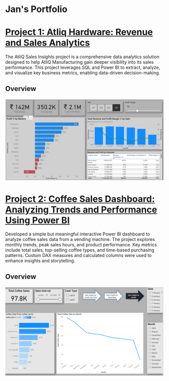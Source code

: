 # Jan's Portfolio
# [Project 1: Atliq Hardware: Revenue and Sales Analytics](https://github.com/jan-codex/Revenue-Insights-using-Power-BI-and-SQL)
The AtliQ Sales Insights project is a comprehensive data analytics solution designed to help AtliQ Manufacturing gain deeper visibility into its sales performance. This project leverages SQL and Power BI to extract, analyze, and visualize key business metrics, enabling data-driven decision-making.

<h2><p><strong>Overview</strong></p></h2>
<div align = 'center'><img src="images/Screenshot%202025-02-18%20135624.png" alt="Overview of the sales insights" width="600"/>
</div>

# [Project 2: Coffee Sales Dashboard: Analyzing Trends and Performance Using Power BI](https://github.com/jan-codex/Coffee-Sales-Insights)

Developed a simple but meaningful interactive Power BI dashboard to analyze coffee sales data from a vending machine. The project explores monthly trends, peak sales hours, and product performance. Key metrics include total sales, top-selling coffee types, and time-based purchasing patterns. Custom DAX measures and calculated columns were used to enhance insights and storytelling.

<h2><p><strong>Overview</strong></p></h2>
<div align = 'center'><img src="images/portfolio%20coffee%20insight%201.png" width="600"/>
</div>
